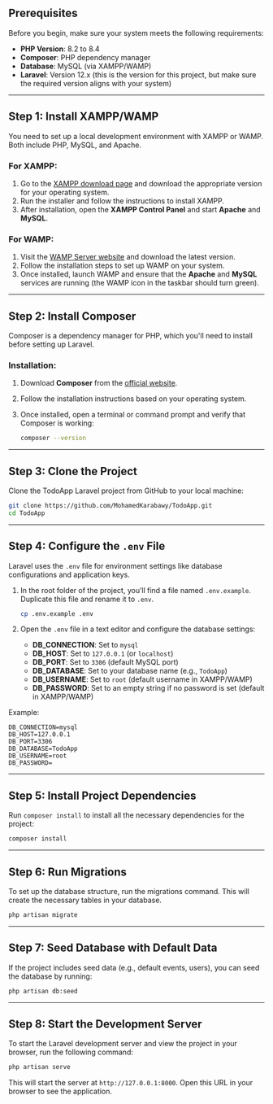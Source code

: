 ## Prerequisites

Before you begin, make sure your system meets the following requirements:

- **PHP Version**: 8.2 to 8.4
- **Composer**: PHP dependency manager
- **Database**: MySQL (via XAMPP/WAMP)
- **Laravel**: Version 12.x (this is the version for this project, but make sure the required version aligns with your system)

---

## Step 1: Install XAMPP/WAMP

You need to set up a local development environment with XAMPP or WAMP. Both include PHP, MySQL, and Apache.

### For XAMPP:

1. Go to the [XAMPP download page](https://www.apachefriends.org/index.html) and download the appropriate version for your operating system.
2. Run the installer and follow the instructions to install XAMPP.
3. After installation, open the **XAMPP Control Panel** and start **Apache** and **MySQL**.

### For WAMP:

1. Visit the [WAMP Server website](https://www.wampserver.com/en/) and download the latest version.
2. Follow the installation steps to set up WAMP on your system.
3. Once installed, launch WAMP and ensure that the **Apache** and **MySQL** services are running (the WAMP icon in the taskbar should turn green).

---

## Step 2: Install Composer

Composer is a dependency manager for PHP, which you'll need to install before setting up Laravel.

### Installation:

1. Download **Composer** from the [official website](https://getcomposer.org/download/).
2. Follow the installation instructions based on your operating system.
3. Once installed, open a terminal or command prompt and verify that Composer is working:

   ```bash
   composer --version
   ```

---

## Step 3: Clone the Project

Clone the TodoApp Laravel project from GitHub to your local machine:

```bash
git clone https://github.com/MohamedKarabawy/TodoApp.git
cd TodoApp
```

---

## Step 4: Configure the `.env` File

Laravel uses the `.env` file for environment settings like database configurations and application keys. 

1. In the root folder of the project, you’ll find a file named `.env.example`. Duplicate this file and rename it to `.env`.

   ```bash
   cp .env.example .env
   ```

2. Open the `.env` file in a text editor and configure the database settings:

   - **DB_CONNECTION**: Set to `mysql`
   - **DB_HOST**: Set to `127.0.0.1` (or `localhost`)
   - **DB_PORT**: Set to `3306` (default MySQL port)
   - **DB_DATABASE**: Set to your database name (e.g., `TodoApp`)
   - **DB_USERNAME**: Set to `root` (default username in XAMPP/WAMP)
   - **DB_PASSWORD**: Set to an empty string if no password is set (default in XAMPP/WAMP)

Example:

```env
DB_CONNECTION=mysql
DB_HOST=127.0.0.1
DB_PORT=3306
DB_DATABASE=TodoApp
DB_USERNAME=root
DB_PASSWORD=
```

---

## Step 5: Install Project Dependencies

Run `composer install` to install all the necessary dependencies for the project:

```bash
composer install
```

---

## Step 6: Run Migrations

To set up the database structure, run the migrations command. This will create the necessary tables in your database.

```bash
php artisan migrate
```

---

## Step 7: Seed Database with Default Data

If the project includes seed data (e.g., default events, users), you can seed the database by running:

```bash
php artisan db:seed
```

---

## Step 8: Start the Development Server

To start the Laravel development server and view the project in your browser, run the following command:

```bash
php artisan serve
```

This will start the server at `http://127.0.0.1:8000`. Open this URL in your browser to see the application.